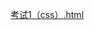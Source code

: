 [考试1（css）.html](https://s3.cn-north-1.amazonaws.com.cn/tws-upload/images/1552136571576-2b151aab-b000-478f-ae33-b6124d025ad0.html)